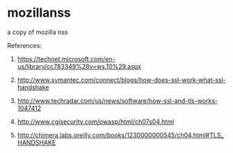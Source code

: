# mozillanss
a copy of mozilla nss


References:

1) https://technet.microsoft.com/en-us/library/cc783349%28v=ws.10%29.aspx

2) http://www.symantec.com/connect/blogs/how-does-ssl-work-what-ssl-handshake

3) http://www.techradar.com/us/news/software/how-ssl-and-tls-works-1047412

4) http://www.cgisecurity.com/owasp/html/ch07s04.html

5) http://chimera.labs.oreilly.com/books/1230000000545/ch04.html#TLS_HANDSHAKE
